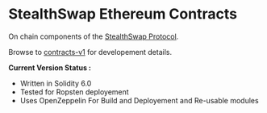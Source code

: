 # StealthSwap Ethereum Contracts

On chain components of the [StealthSwap Protocol](https://stealthswap.org).

Browse to [contracts-v1](contracts-v1/) for developement details.

**Current Version Status :**

* Written in Solidity 6.0
* Tested for Ropsten deployement
* Uses OpenZeppelin For Build and Deployement and Re-usable modules
